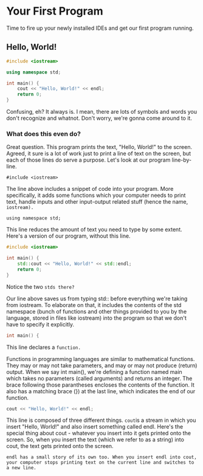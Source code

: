 # Your First Program

Time to fire up your newly installed IDEs and get our first program running.

## Hello, World!

```cpp
#include <iostream>

using namespace std;

int main() {
    cout << "Hello, World!" << endl;
    return 0;
}
```

Confusing, eh? It always is. I mean, there are lots of symbols and words you don't recognize and whatnot. Don't worry, we're gonna come around to it.

### What does this even do?

Great question. This program prints the text, "Hello, World!" to the screen. Agreed, it sure is a lot of work just to print a line of text on the screen, but each of those lines do serve a purpose. Let's look at our program line-by-line.

```
#include <iostream>
```

The line above includes a snippet of code into your program. More specifically, it adds some functions which your computer needs to print text, handle inputs and other input-output related stuff \(hence the name, `iostream).`

```
using namespace std;
```

This line reduces the amount of text you need to type by some extent. Here's a version of our program, without this line.

```cpp
#include <iostream>

int main() {
    std::cout << "Hello, World!" << std::endl;
    return 0;
}
```

Notice the two `stds there?`

Our line above saves us from typing std:: before everything we're taking from iostream. To elaborate on that, it includes the contents of the std namespace \(bunch of functions and other things provided to you by the language, stored in files like iostream\) into the program so that we don't have to specify it explicitly.

```cpp
int main() {
```

This line declares a `function.`

Functions in programming languages are similar to mathematical functions. They may or may not take parameters, and may or may not produce \(return\) output. When we say int main\(\), we're defining a function named main which takes no parameters \(called arguments\) and returns an integer. The brace following those parantheses encloses the contents of the function. It also has a matching brace \(}\) at the last line, which indicates the end of our function.

```cpp
cout << "Hello, World!" << endl;
```

This line is composed of three different things. `cout`is a stream in which you insert "Hello, World!" and also insert something called endl. Here's the special thing about cout - whatever you insert into it gets printed onto the screen. So, when you insert the text \(which we refer to as a string\) into cout, the text gets printed onto the screen.

`endl has a small story of its own too. When you insert endl into cout, your computer stops printing text on the current line and switches to a new line.`

